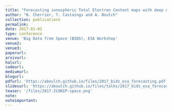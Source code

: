 ```yaml
---
title: "Forecasting ionospheric Total Electron Content maps with deep neural networks"
author: "N. Cherrier, T. Castaings and A. Boulch"
collection: publications
permalink:
date: 2017-01-01
type: conference
venue: 'Big Data from Space (BIDS), ESA Workshop'
venue2: 
venue3:
paperurl: 
arxivurl: 
halurl: 
codeurl: 
mediumurl: 
blogurl: 
pdfurl: 'https://aboulch.github.io/files/2017_bids_esa_forecasting.pdf'
slidesurl: 'https://aboulch.github.io/files/talks/2017_bids_esa_forecasting_slides.pdf'
teaser: '/files/2017-ICONIP-space.png'
note:
noteimportant: 
---								
```

